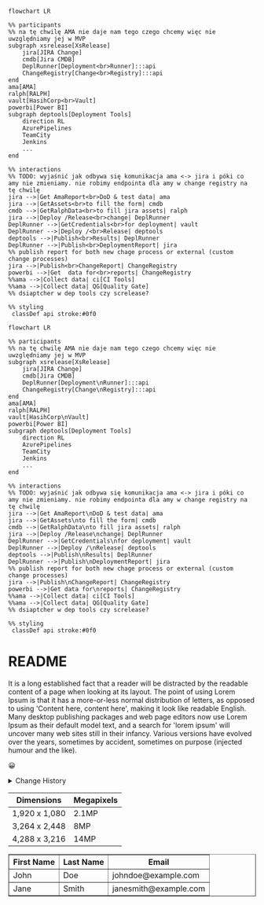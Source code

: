 
```mermaid
flowchart LR

%% participants
%% na tę chwilę AMA nie daje nam tego czego chcemy więc nie uwzględniamy jej w MVP
subgraph xsrelease[XsRelease]
    jira[JIRA Change]
    cmdb[Jira CMDB]
    DeplRunner[Deployment<br>Runner]:::api
    ChangeRegistry[Change<br>Registry]:::api
end
ama[AMA]
ralph[RALPH]
vault[HasihCorp<br>Vault]
powerbi[Power BI]
subgraph deptools[Deployment Tools]
    direction RL
    AzurePipelines
    TeamCity
    Jenkins
    ...
end

%% interactions
%% TODO: wyjaśnić jak odbywa się komunikacja ama <-> jira i póki co amy nie zmieniamy. nie robimy endpointa dla amy w change registry na tę chwilę
jira -->|Get AmaReport<br>DoD & test data| ama 
jira -->|GetAssets<br>to fill the form| cmdb
cmdb -->|GetRalphData<br>to fill jira assets| ralph
jira -->|Deploy /Release<br>change| DeplRunner
DeplRunner -->|GetCredentials<br>for deployment| vault
DeplRunner -->|Deploy /<br>Release| deptools
deptools -->|Publish<br>Results| DeplRunner
DeplRunner -->|Publish<br>DeploymentReport| jira
%% publish report for both new chage process or external (custom change processes)
jira -->|Publish<br>ChangeReport| ChangeRegistry
powerbi -->|Get  data for<br>reports| ChangeRegistry
%%ama -->|Collect data| ci[CI Tools]
%%ama -->|Collect data| QG[Quality Gate]
%% dsiaptcher w dep tools czy screlease?

%% styling
 classDef api stroke:#0f0
```

```mermaid
flowchart LR

%% participants
%% na tę chwilę AMA nie daje nam tego czego chcemy więc nie uwzględniamy jej w MVP
subgraph xsrelease[XsRelease]
    jira[JIRA Change]
    cmdb[Jira CMDB]
    DeplRunner[Deployment\nRunner]:::api
    ChangeRegistry[Change\nRegistry]:::api
end
ama[AMA]
ralph[RALPH]
vault[HasihCorp\nVault]
powerbi[Power BI]
subgraph deptools[Deployment Tools]
    direction RL
    AzurePipelines
    TeamCity
    Jenkins
    ...
end

%% interactions
%% TODO: wyjaśnić jak odbywa się komunikacja ama <-> jira i póki co amy nie zmieniamy. nie robimy endpointa dla amy w change registry na tę chwilę
jira -->|Get AmaReport\nDoD & test data| ama 
jira -->|GetAssets\nto fill the form| cmdb
cmdb -->|GetRalphData\nto fill jira assets| ralph
jira -->|Deploy /Release\nchange| DeplRunner
DeplRunner -->|GetCredentials\nfor deployment| vault
DeplRunner -->|Deploy /\nRelease| deptools
deptools -->|Publish\nResults| DeplRunner
DeplRunner -->|Publish\nDeploymentReport| jira
%% publish report for both new chage process or external (custom change processes)
jira -->|Publish\nChangeReport| ChangeRegistry
powerbi -->|Get data for\nreports| ChangeRegistry
%%ama -->|Collect data| ci[CI Tools]
%%ama -->|Collect data| QG[Quality Gate]
%% dsiaptcher w dep tools czy screlease?

%% styling
 classDef api stroke:#0f0
```

# README

It is a long established fact that a reader will be distracted by the readable content of a page when looking at its layout. The point of using Lorem Ipsum is that it has a more-or-less normal distribution of letters, as opposed to using 'Content here, content here', making it look like readable English. Many desktop publishing packages and web page editors now use Lorem Ipsum as their default model text, and a search for 'lorem ipsum' will uncover many web sites still in their infancy. Various versions have evolved over the years, sometimes by accident, sometimes on purpose (injected humour and the like).

</details> 

😀
<details><summary>Change History</summary> 

> A history of significant changes or additions to the product. The change reference would typically be a portfolio reference number, or a Service Now ticket number, and the Github tag associated with the change. 

| Date | Description | Change reference |
| ---------- | ---------------- | ------------------------ |
| 29-Sep-22 | Initial Version    | Portfolio 0860                  |


</details> 

Dimensions | Megapixels
---|---
1,920 x 1,080 | 2.1MP
3,264 x 2,448 | 8MP
4,288 x 3,216 | 14MP


<table border="1">
    <thead>
        <tr>
            <th>First Name</th>
            <th>Last Name</th>
            <th>Email</th>
        </tr>
    </thead>
    <tbody>
        <tr>
            <td>John</td>
            <td>Doe</td>
            <td>johndoe@example.com</td>
        </tr>
        <tr>
            <td>Jane</td>
            <td>Smith</td>
            <td>janesmith@example.com</td>
        </tr>
    </tbody>
</table>

